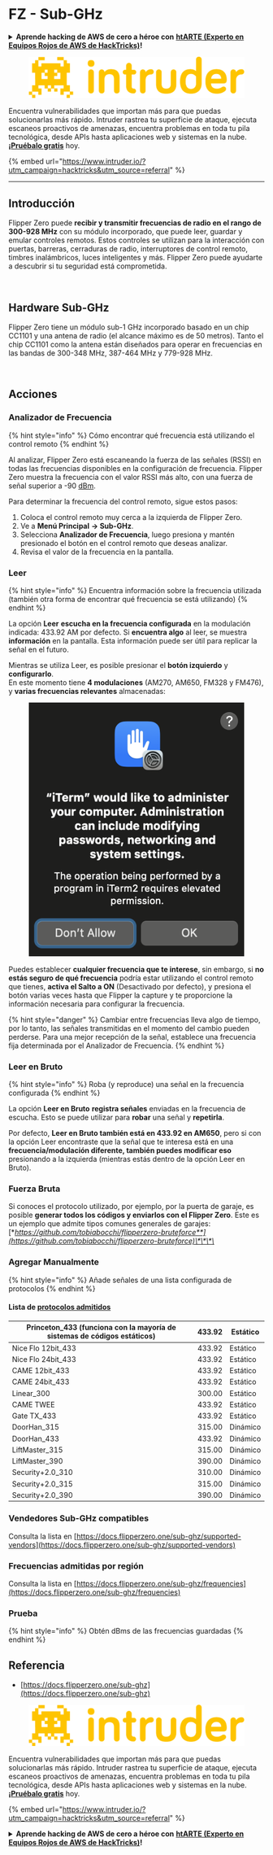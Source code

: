 # FZ - Sub-GHz

<details>

<summary><strong>Aprende hacking de AWS de cero a héroe con</strong> <a href="https://training.hacktricks.xyz/courses/arte"><strong>htARTE (Experto en Equipos Rojos de AWS de HackTricks)</strong></a><strong>!</strong></summary>

Otras formas de apoyar a HackTricks:

* Si quieres ver tu **empresa anunciada en HackTricks** o **descargar HackTricks en PDF** ¡Consulta los [**PLANES DE SUSCRIPCIÓN**](https://github.com/sponsors/carlospolop)!
* Obtén la [**merchandising oficial de PEASS & HackTricks**](https://peass.creator-spring.com)
* Descubre [**La Familia PEASS**](https://opensea.io/collection/the-peass-family), nuestra colección de [**NFTs**](https://opensea.io/collection/the-peass-family) exclusivos
* **Únete al** 💬 [**grupo de Discord**](https://discord.gg/hRep4RUj7f) o al [**grupo de telegram**](https://t.me/peass) o **síguenos** en **Twitter** 🐦 [**@carlospolopm**](https://twitter.com/hacktricks_live)**.**
* **Comparte tus trucos de hacking enviando PRs a los repositorios de** [**HackTricks**](https://github.com/carlospolop/hacktricks) y [**HackTricks Cloud**](https://github.com/carlospolop/hacktricks-cloud).

</details>

<figure><img src="/.gitbook/assets/image (675).png" alt=""><figcaption></figcaption></figure>

Encuentra vulnerabilidades que importan más para que puedas solucionarlas más rápido. Intruder rastrea tu superficie de ataque, ejecuta escaneos proactivos de amenazas, encuentra problemas en toda tu pila tecnológica, desde APIs hasta aplicaciones web y sistemas en la nube. [**¡Pruébalo gratis**](https://www.intruder.io/?utm\_source=referral\&utm\_campaign=hacktricks) hoy.

{% embed url="https://www.intruder.io/?utm_campaign=hacktricks&utm_source=referral" %}

***

## Introducción <a href="#kfpn7" id="kfpn7"></a>

Flipper Zero puede **recibir y transmitir frecuencias de radio en el rango de 300-928 MHz** con su módulo incorporado, que puede leer, guardar y emular controles remotos. Estos controles se utilizan para la interacción con puertas, barreras, cerraduras de radio, interruptores de control remoto, timbres inalámbricos, luces inteligentes y más. Flipper Zero puede ayudarte a descubrir si tu seguridad está comprometida.

<figure><img src="../../../.gitbook/assets/image (3) (2) (1).png" alt=""><figcaption></figcaption></figure>

## Hardware Sub-GHz <a href="#kfpn7" id="kfpn7"></a>

Flipper Zero tiene un módulo sub-1 GHz incorporado basado en un [﻿](https://www.st.com/en/nfc/st25r3916.html#overview)﻿chip CC1101 y una antena de radio (el alcance máximo es de 50 metros). Tanto el chip CC1101 como la antena están diseñados para operar en frecuencias en las bandas de 300-348 MHz, 387-464 MHz y 779-928 MHz.

<figure><img src="../../../.gitbook/assets/image (1) (8) (1).png" alt=""><figcaption></figcaption></figure>

## Acciones

### Analizador de Frecuencia

{% hint style="info" %}
Cómo encontrar qué frecuencia está utilizando el control remoto
{% endhint %}

Al analizar, Flipper Zero está escaneando la fuerza de las señales (RSSI) en todas las frecuencias disponibles en la configuración de frecuencia. Flipper Zero muestra la frecuencia con el valor RSSI más alto, con una fuerza de señal superior a -90 [dBm](https://en.wikipedia.org/wiki/DBm).

Para determinar la frecuencia del control remoto, sigue estos pasos:

1. Coloca el control remoto muy cerca a la izquierda de Flipper Zero.
2. Ve a **Menú Principal** **→ Sub-GHz**.
3. Selecciona **Analizador de Frecuencia**, luego presiona y mantén presionado el botón en el control remoto que deseas analizar.
4. Revisa el valor de la frecuencia en la pantalla.

### Leer

{% hint style="info" %}
Encuentra información sobre la frecuencia utilizada (también otra forma de encontrar qué frecuencia se está utilizando)
{% endhint %}

La opción **Leer** **escucha en la frecuencia configurada** en la modulación indicada: 433.92 AM por defecto. Si **encuentra algo** al leer, se muestra **información** en la pantalla. Esta información puede ser útil para replicar la señal en el futuro.

Mientras se utiliza Leer, es posible presionar el **botón izquierdo** y **configurarlo**.\
En este momento tiene **4 modulaciones** (AM270, AM650, FM328 y FM476), y **varias frecuencias relevantes** almacenadas:

<figure><img src="../../../.gitbook/assets/image (28).png" alt=""><figcaption></figcaption></figure>

Puedes establecer **cualquier frecuencia que te interese**, sin embargo, si **no estás seguro de qué frecuencia** podría estar utilizando el control remoto que tienes, **activa el Salto a ON** (Desactivado por defecto), y presiona el botón varias veces hasta que Flipper la capture y te proporcione la información necesaria para configurar la frecuencia.

{% hint style="danger" %}
Cambiar entre frecuencias lleva algo de tiempo, por lo tanto, las señales transmitidas en el momento del cambio pueden perderse. Para una mejor recepción de la señal, establece una frecuencia fija determinada por el Analizador de Frecuencia.
{% endhint %}

### **Leer en Bruto**

{% hint style="info" %}
Roba (y reproduce) una señal en la frecuencia configurada
{% endhint %}

La opción **Leer en Bruto** **registra señales** enviadas en la frecuencia de escucha. Esto se puede utilizar para **robar** una señal y **repetirla**.

Por defecto, **Leer en Bruto también está en 433.92 en AM650**, pero si con la opción Leer encontraste que la señal que te interesa está en una **frecuencia/modulación diferente, también puedes modificar eso** presionando a la izquierda (mientras estás dentro de la opción Leer en Bruto).

### Fuerza Bruta

Si conoces el protocolo utilizado, por ejemplo, por la puerta de garaje, es posible **generar todos los códigos y enviarlos con el Flipper Zero**. Este es un ejemplo que admite tipos comunes generales de garajes: [**https://github.com/tobiabocchi/flipperzero-bruteforce**](https://github.com/tobiabocchi/flipperzero-bruteforce)\*\*\*\*

### Agregar Manualmente

{% hint style="info" %}
Añade señales de una lista configurada de protocolos
{% endhint %}

#### Lista de [protocolos admitidos](https://docs.flipperzero.one/sub-ghz/add-new-remote) <a href="#3iglu" id="3iglu"></a>

| Princeton\_433 (funciona con la mayoría de sistemas de códigos estáticos) | 433.92 | Estático |
| --------------------------------------------------------------- | ------ | ------- |
| Nice Flo 12bit\_433                                             | 433.92 | Estático |
| Nice Flo 24bit\_433                                             | 433.92 | Estático |
| CAME 12bit\_433                                                 | 433.92 | Estático |
| CAME 24bit\_433                                                 | 433.92 | Estático |
| Linear\_300                                                     | 300.00 | Estático |
| CAME TWEE                                                       | 433.92 | Estático |
| Gate TX\_433                                                    | 433.92 | Estático |
| DoorHan\_315                                                    | 315.00 | Dinámico |
| DoorHan\_433                                                    | 433.92 | Dinámico |
| LiftMaster\_315                                                 | 315.00 | Dinámico |
| LiftMaster\_390                                                 | 390.00 | Dinámico |
| Security+2.0\_310                                               | 310.00 | Dinámico |
| Security+2.0\_315                                               | 315.00 | Dinámico |
| Security+2.0\_390                                               | 390.00 | Dinámico |

### Vendedores Sub-GHz compatibles

Consulta la lista en [https://docs.flipperzero.one/sub-ghz/supported-vendors](https://docs.flipperzero.one/sub-ghz/supported-vendors)

### Frecuencias admitidas por región

Consulta la lista en [https://docs.flipperzero.one/sub-ghz/frequencies](https://docs.flipperzero.one/sub-ghz/frequencies)

### Prueba

{% hint style="info" %}
Obtén dBms de las frecuencias guardadas
{% endhint %}

## Referencia

* [https://docs.flipperzero.one/sub-ghz](https://docs.flipperzero.one/sub-ghz)

<figure><img src="/.gitbook/assets/image (675).png" alt=""><figcaption></figcaption></figure>

Encuentra vulnerabilidades que importan más para que puedas solucionarlas más rápido. Intruder rastrea tu superficie de ataque, ejecuta escaneos proactivos de amenazas, encuentra problemas en toda tu pila tecnológica, desde APIs hasta aplicaciones web y sistemas en la nube. [**¡Pruébalo gratis**](https://www.intruder.io/?utm\_source=referral\&utm\_campaign=hacktricks) hoy.

{% embed url="https://www.intruder.io/?utm_campaign=hacktricks&utm_source=referral" %}

<details>

<summary><strong>Aprende hacking de AWS de cero a héroe con</strong> <a href="https://training.hacktricks.xyz/courses/arte"><strong>htARTE (Experto en Equipos Rojos de AWS de HackTricks)</strong></a><strong>!</strong></summary>

Otras formas de apoyar a HackTricks:

* Si quieres ver tu **empresa anunciada en HackTricks** o **descargar HackTricks en PDF** ¡Consulta los [**PLANES DE SUSCRIPCIÓN**](https://github.com/sponsors/carlospolop)!
* Obtén la [**merchandising oficial de PEASS & HackTricks**](https://peass.creator-spring.com)
* Descubre [**La Familia PEASS**](https://opensea.io/collection/the-peass-family), nuestra colección de [**NFTs**](https://opensea.io/collection/the-peass-family) exclusivos
* **Únete al** 💬 [**grupo de Discord**](https://discord.gg/hRep4RUj7f) o al [**grupo de telegram**](https://t.me/peass) o **síguenos** en **Twitter** 🐦 [**@carlospolopm**](https://twitter.com/hacktricks_live)**.**
* **Comparte tus trucos de hacking enviando PRs a los repositorios de** [**HackTricks**](https://github.com/carlospolop/hacktricks) y [**HackTricks Cloud**](https://github.com/carlospolop/hacktricks-cloud).

</details>
